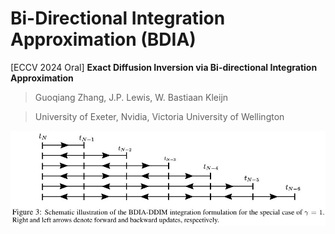 # Bi-Directional Integration Approximation (BDIA)

[ECCV 2024 Oral] **Exact Diffusion Inversion via Bi-directional Integration Approximation**

> Guoqiang Zhang, J.P. Lewis, W. Bastiaan Kleijn

> University of Exeter, Nvidia, Victoria University of Wellington


![](../../assets/bdia_schema.jpg)
